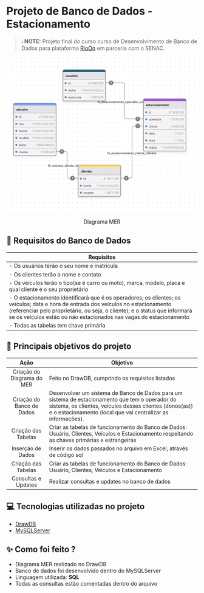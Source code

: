 # Projeto de Banco de Dados - Estacionamento

> ℹ️ **NOTE:** Projeto final do curso curso de Desenvolvimento de Banco de Dados para plataforma [RioOn](https://rioon.rio.br/) em parceria com o SENAC.

<p align="center">
<img 
    src="diagrama_mer/diagrama_mer_estacionamento.jpeg"
    width="600"
/>

<p align="center">
    Diagrama MER
</p>

 
## 📄 Requisitos do Banco de Dados

|   **Requisitos** |
| ------------------------------------------------------------------------------------------------------------------------------------------------------------------------------------------------------------------------------------------------------------------------------ |
| - Os usuários terão o seu nome e matrícula |
 | - Os clientes terão o nome e contato |
 |- Os veículos terão  o tipo(se é carro ou moto), marca, modelo, placa e qual cliente é o seu proprietário |
 |- O estacionamento identificará que é os operadores; os clientes; os veículos; data e hora de entrada dos veículos no estacionamento (referenciar pelo proprietário, ou seja, o cliente); e o status que informará se os veículos estão ou não estacionados nas vagas do estacionamento |
 |- Todas as tabelas tem chave primária |


## 📄 Principais objetivos do projeto


|   Ação   | Objetivo                                                                                                                                                                                                                                                                         |
| :------: | ------------------------------------------------------------------------------------------------------------------------------------------------------------------------------------------------------------------------------------------------------------------------------ |
|  Criação do Diagrama do MER |  Feito no DrawDB, cumprindo os requisitos listados |
|  Criação do Banco de Dados  | Desenvolver um sistema de Banco de Dados para um sistema de estacionamento que tem o operador do sistema, os clientes, veículos desses clientes (donos(as)) e o estacionamento (local que vai centralizar as informações). |
| Criação das Tabelas | Criar as tabelas de funcionamento do Banco de Dados: Usuário, Clientes, Veículos e Estacionamento respeitando as chaves primárias e estrangeiras|
| Inserção de Dados | Inserir os dados passados no arquivo em Excel, através de código sql |
| Criação das Tabelas | Criar as tabelas de funcionamento do Banco de Dados: Usuário, Clientes, Veículos e Estacionamento |
| Consultas e Updates | Realizar consultas e updates no banco de dados |



## 💻 Tecnologias utilizadas no projeto

- [DrawDB](https://chat.openai.com/) 
- [MySQLServer](https://www.mysql.com/)


## ✨ Como foi feito ?

- Diagrama MER realizado no DrawDB
- Banco de dados foi desenvolvido dentro do MySQLServer
- Linguagem utilizada: **SQL**
- Todas as consultas estão comentadas dentro do arquivo

